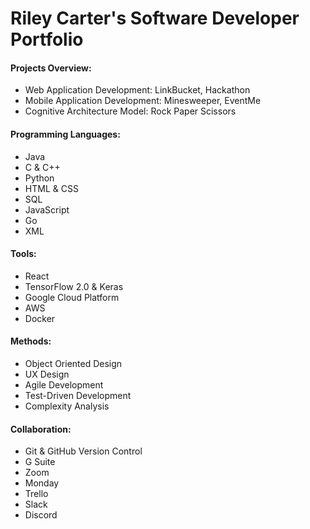 # Riley Carter's Software Developer Portfolio

#### Projects Overview:
- Web Application Development: LinkBucket, Hackathon
- Mobile Application Development: Minesweeper, EventMe
- Cognitive Architecture Model: Rock Paper Scissors

#### Programming Languages: 
-	Java
-	C & C++
-	Python
-	HTML & CSS
-	SQL
-	JavaScript
-	Go
-	XML

#### Tools:
-	React
-	TensorFlow 2.0 & Keras
-	Google Cloud Platform
-	AWS
-	Docker

#### Methods:
-	Object Oriented Design
- UX Design
-	Agile Development
- Test-Driven Development
-	Complexity Analysis

#### Collaboration:
-	Git & GitHub Version Control
- G Suite
- Zoom
- Monday
- Trello
- Slack
- Discord
